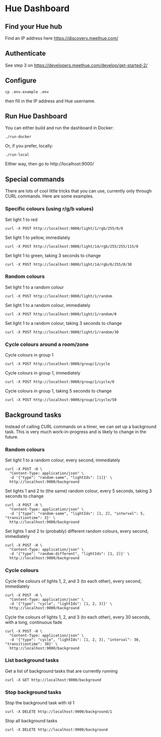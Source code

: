 # Hue Dashboard

## Find your Hue hub

Find an IP address here https://discovery.meethue.com/

## Authenticate

See step 3 on https://developers.meethue.com/develop/get-started-2/

## Configure

    cp .env.example .env

then fill in the IP address and Hue username.

## Run Hue Dashboard

You can either build and run the dashboard in Docker:

    ./run-docker

Or, if you prefer, locally:

    ./run-local

Either way, then go to http://localhost:9000/

## Special commands

There are lots of cool little tricks that you can use, currently only through CURL commands. Here are some examples.

### Specific colours (using r/g/b values)

Set light 1 to red

    curl -X POST http://localhost:9000/light/1/rgb/255/0/0

Set light 1 to yellow, immediately

    curl -X POST http://localhost:9000/light/14/rgb/255/255/115/0

Set light 1 to green, taking 3 seconds to change

    curl -X POST http://localhost:9000/light/14/rgb/0/255/0/30

### Random colours

Set light 1 to a random colour

    curl -X POST http://localhost:9000/light/1/random

Set light 1 to a random colour, immediately

    curl -X POST http://localhost:9000/light/1/random/0

Set light 1 to a random colour, taking 3 seconds to change

    curl -X POST http://localhost:9000/light/1/random/30

### Cycle colours around a room/zone

Cycle colours in group 1

    curl -X POST http://localhost:9000/group/1/cycle

Cycle colours in group 1, immediately

    curl -X POST http://localhost:9000/group/1/cycle/0

Cycle colours in group 1, taking 5 seconds to change

    curl -X POST http://localhost:9000/group/1/cycle/50

## Background tasks

Instead of calling CURL commands on a timer, we can set up a background task. This is very much work-in-progress and is likely to change in the future.

### Random colours

Set light 1 to a random colour, every second, immediately

    curl -X POST -H \
      "Content-Type: application/json" \
      -d '{"type": "random-same", "lightIds": [1]}' \
      http://localhost:9000/background


Set lights 1 and 2 to (the same) random colour, every 5 seconds, taking 3 seconds to change

    curl -X POST -H \
      "Content-Type: application/json" \
      -d '{"type": "random-same", "lightIds": [1, 2], "interval": 5, "transitiontime": 3}' \
      http://localhost:9000/background

Set lights 1 and 2 to (probably) different random colours, every second, immediately

    curl -X POST -H \
      "Content-Type: application/json" \
      -d '{"type": "random-different", "lightIds": [1, 2]}' \
      http://localhost:9000/background

### Cycle colours

Cycle the colours of lights 1, 2, and 3 (to each other), every second, immediately

    curl -X POST -H \
      "Content-Type: application/json" \
      -d '{"type": "cycle", "lightIds": [1, 2, 3]}' \
      http://localhost:9000/background

Cycle the colours of lights 1, 2, and 3 (to each other), every 30 seconds, with a long, continuous fade

    curl -X POST -H \
      "Content-Type: application/json" \
      -d '{"type": "cycle", "lightIds": [1, 2, 3], "interval": 30, "transitiontime": 30}' \
      http://localhost:9000/background

### List background tasks

Get a list of background tasks that are currently running

    curl -X GET http://localhost:9000/background

### Stop background tasks

Stop the background task with id 1

    curl -X DELETE http://localhost:9000/background/1

Stop all background tasks

    curl -X DELETE http://localhost:9000/background
